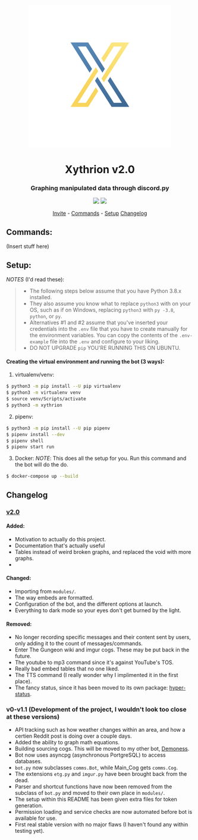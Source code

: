 <p align="center">
    <img src="/images/icon.jpg"/>
</p>
<h1 align="center">Xythrion v2.0</h1>
<h3 align="center">Graphing manipulated data through discord.py</h3>
<p align="center">
    <img src="https://img.shields.io/apm/l/vim-mode.svg"/>
    <img src="https://img.shields.io/badge/python-3.7.4-green.svg">
</p>
<p align="center">
    <a href="https://discordapp.com/oauth2/authorize?client_id=591885341812850699&scope=bot&permissions=335400150">Invite</a> -
    <a href="#commands">Commands</a> -
    <a href="#setup">Setup</a>
    <a href="#changelog">Changelog</a>
</p>


## Commands:
(Insert stuff here)

## Setup:

*NOTES* (I'd read these):
> - The following steps below assume that you have Python 3.8.x installed.
> - They also assume you know what to replace `python3` with on your OS, such as if on Windows, replacing `python3` with `py -3.8`, `python`, or `py`. 
> - Alternatives #1 and #2 assume that you've inserted your credentials into the `.env` file that you have to create manually for the environment variables. You can copy the contents of the `.env-example` file into the `.env` and configure to your liking.
> - DO NOT UPGRADE `pip` YOU'RE RUNNING THIS ON UBUNTU.

#### Creating the virtual environment and running the bot (3 ways):

1. virtualenv/venv:
```sh
$ python3 -m pip install --U pip virtualenv
$ python3 -m virtualenv venv
$ source venv/Scripts/activate
$ python3 -m xythrion
```

2. pipenv:
```sh
$ python3 -m pip install --U pip pipenv
$ pipenv install --dev
$ pipenv shell
$ pipenv start run
```

3. Docker:
*NOTE*: This does all the setup for you. Run this command and the bot will do the do.
```sh
$ docker-compose up --build
```

## Changelog

### [v2.0](!https://github.com/Xithrius/Xythrion/releases/tag/v2.0)
#### Added:
- Motivation to actually do this project.
- Documentation that's actually useful
- Tables instead of weird broken graphs, and replaced the void with more graphs.
- 

#### Changed:
- Importing from `modules/`.
- The way embeds are formatted.
- Configuration of the bot, and the different options at launch.
- Everything to dark mode so your eyes don't get burned by the light.

#### Removed:
- No longer recording specific messages and their content sent by users, only adding it to the count of messages/commands.
- Enter The Gungeon wiki and imgur cogs. These may be put back in the future.
- The youtube to mp3 command since it's against YouTube's TOS.
- Really bad embed tables that no one liked.
- The TTS command (I really wonder why I implimented it in the first place).
- The fancy status, since it has been moved to its own package: [hyper-status](!https://pypi.org/project/hyper-status/).

### v0-v1.1 (Development of the project, I wouldn't look too close at these versions)
- API tracking such as how weather changes within an area, and how a certien Reddit post is doing over a couple days.
- Added the ability to graph math equations.
- Building sourcing cogs. This will be moved to my other bot, [Demoness](!https://www.github.com/Xithrius/Demoness).
- Bot now uses asyncpg (asynchronous PortgreSQL) to access databases.
- `bot.py` now subclasses `comms.Bot`, while Main_Cog gets `comms.Cog`. 
- The extensions `etg.py` and `imgur.py` have been brought back from the dead.
- Parser and shortcut functions have now been removed from the subclass of `bot.py` and moved to their own place in `modules/`.
- The setup within this README has been given extra files for token generation.
- Permission loading and service checks are now automated before bot is available for use.
- First real stable version with no major flaws (I haven't found any within testing yet).
